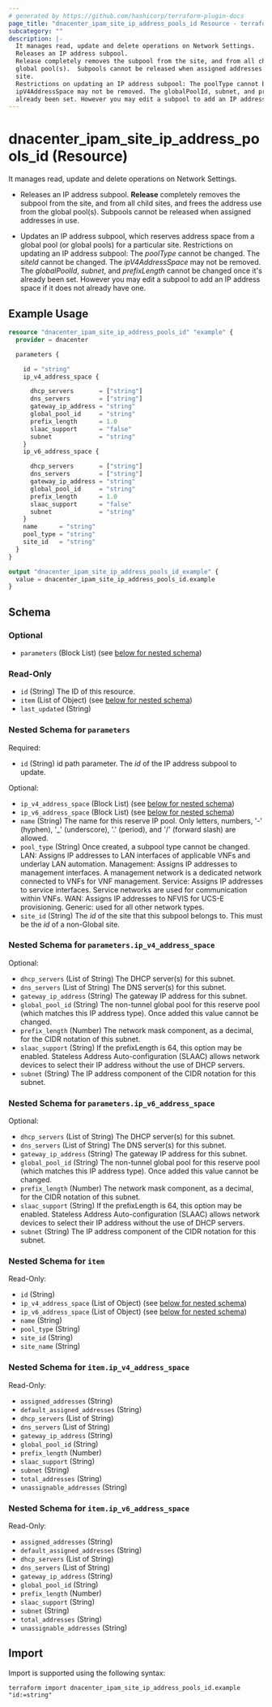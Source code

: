 ```yaml
---
# generated by https://github.com/hashicorp/terraform-plugin-docs
page_title: "dnacenter_ipam_site_ip_address_pools_id Resource - terraform-provider-dnacenter"
subcategory: ""
description: |-
  It manages read, update and delete operations on Network Settings.
  Releases an IP address subpool.
  Release completely removes the subpool from the site, and from all child sites, and frees the address use from the
  global pool(s).  Subpools cannot be released when assigned addresses in use.Updates an IP address subpool, which reserves address space from a global pool (or global pools) for a particular
  site.
  Restrictions on updating an IP address subpool: The poolType cannot be changed. The siteId cannot be changed. The
  ipV4AddressSpace may not be removed. The globalPoolId, subnet, and prefixLength cannot be changed once it's
  already been set. However you may edit a subpool to add an IP address space if it does not already have one.
---
```


# dnacenter_ipam_site_ip_address_pools_id (Resource)

It manages read, update and delete operations on Network Settings.

- Releases an IP address subpool.
**Release** completely removes the subpool from the site, and from all child sites, and frees the address use from the
global pool(s).  Subpools cannot be released when assigned addresses in use.

- Updates an IP address subpool, which reserves address space from a global pool (or global pools) for a particular
site.
Restrictions on updating an IP address subpool: The *poolType* cannot be changed. The *siteId* cannot be changed. The
*ipV4AddressSpace* may not be removed. The *globalPoolId*, *subnet*, and *prefixLength* cannot be changed once it's
already been set. However you may edit a subpool to add an IP address space if it does not already have one.

## Example Usage

```terraform
resource "dnacenter_ipam_site_ip_address_pools_id" "example" {
  provider = dnacenter

  parameters {

    id = "string"
    ip_v4_address_space {

      dhcp_servers       = ["string"]
      dns_servers        = ["string"]
      gateway_ip_address = "string"
      global_pool_id     = "string"
      prefix_length      = 1.0
      slaac_support      = "false"
      subnet             = "string"
    }
    ip_v6_address_space {

      dhcp_servers       = ["string"]
      dns_servers        = ["string"]
      gateway_ip_address = "string"
      global_pool_id     = "string"
      prefix_length      = 1.0
      slaac_support      = "false"
      subnet             = "string"
    }
    name      = "string"
    pool_type = "string"
    site_id   = "string"
  }
}

output "dnacenter_ipam_site_ip_address_pools_id_example" {
  value = dnacenter_ipam_site_ip_address_pools_id.example
}
```

<!-- schema generated by tfplugindocs -->
## Schema

### Optional

- `parameters` (Block List) (see [below for nested schema](#nestedblock--parameters))

### Read-Only

- `id` (String) The ID of this resource.
- `item` (List of Object) (see [below for nested schema](#nestedatt--item))
- `last_updated` (String)

<a id="nestedblock--parameters"></a>
### Nested Schema for `parameters`

Required:

- `id` (String) id path parameter. The *id* of the IP address subpool to update.

Optional:

- `ip_v4_address_space` (Block List) (see [below for nested schema](#nestedblock--parameters--ip_v4_address_space))
- `ip_v6_address_space` (Block List) (see [below for nested schema](#nestedblock--parameters--ip_v6_address_space))
- `name` (String) The name for this reserve IP pool. Only letters, numbers, '-' (hyphen), '_' (underscore), '.' (period), and '/' (forward slash) are allowed.
- `pool_type` (String) Once created, a subpool type cannot be changed.  LAN: Assigns IP addresses to LAN interfaces of applicable VNFs and underlay LAN automation.  Management: Assigns IP addresses to management interfaces. A management network is a dedicated network connected to VNFs for VNF management.  Service: Assigns IP addresses to service interfaces. Service networks are used for communication within VNFs.  WAN: Assigns IP addresses to NFVIS for UCS-E provisioning.  Generic: used for all other network types.
- `site_id` (String) The *id* of the site that this subpool belongs to. This must be the *id* of a non-Global site.

<a id="nestedblock--parameters--ip_v4_address_space"></a>
### Nested Schema for `parameters.ip_v4_address_space`

Optional:

- `dhcp_servers` (List of String) The DHCP server(s) for this subnet.
- `dns_servers` (List of String) The DNS server(s) for this subnet.
- `gateway_ip_address` (String) The gateway IP address for this subnet.
- `global_pool_id` (String) The non-tunnel global pool for this reserve pool (which matches this IP address type). Once added this value cannot be changed.
- `prefix_length` (Number) The network mask component, as a decimal, for the CIDR notation of this subnet.
- `slaac_support` (String) If the prefixLength is 64, this option may be enabled. Stateless Address Auto-configuration (SLAAC) allows network devices to select their IP address without the use of DHCP servers.
- `subnet` (String) The IP address component of the CIDR notation for this subnet.


<a id="nestedblock--parameters--ip_v6_address_space"></a>
### Nested Schema for `parameters.ip_v6_address_space`

Optional:

- `dhcp_servers` (List of String) The DHCP server(s) for this subnet.
- `dns_servers` (List of String) The DNS server(s) for this subnet.
- `gateway_ip_address` (String) The gateway IP address for this subnet.
- `global_pool_id` (String) The non-tunnel global pool for this reserve pool (which matches this IP address type). Once added this value cannot be changed.
- `prefix_length` (Number) The network mask component, as a decimal, for the CIDR notation of this subnet.
- `slaac_support` (String) If the prefixLength is 64, this option may be enabled. Stateless Address Auto-configuration (SLAAC) allows network devices to select their IP address without the use of DHCP servers.
- `subnet` (String) The IP address component of the CIDR notation for this subnet.



<a id="nestedatt--item"></a>
### Nested Schema for `item`

Read-Only:

- `id` (String)
- `ip_v4_address_space` (List of Object) (see [below for nested schema](#nestedobjatt--item--ip_v4_address_space))
- `ip_v6_address_space` (List of Object) (see [below for nested schema](#nestedobjatt--item--ip_v6_address_space))
- `name` (String)
- `pool_type` (String)
- `site_id` (String)
- `site_name` (String)

<a id="nestedobjatt--item--ip_v4_address_space"></a>
### Nested Schema for `item.ip_v4_address_space`

Read-Only:

- `assigned_addresses` (String)
- `default_assigned_addresses` (String)
- `dhcp_servers` (List of String)
- `dns_servers` (List of String)
- `gateway_ip_address` (String)
- `global_pool_id` (String)
- `prefix_length` (Number)
- `slaac_support` (String)
- `subnet` (String)
- `total_addresses` (String)
- `unassignable_addresses` (String)


<a id="nestedobjatt--item--ip_v6_address_space"></a>
### Nested Schema for `item.ip_v6_address_space`

Read-Only:

- `assigned_addresses` (String)
- `default_assigned_addresses` (String)
- `dhcp_servers` (List of String)
- `dns_servers` (List of String)
- `gateway_ip_address` (String)
- `global_pool_id` (String)
- `prefix_length` (Number)
- `slaac_support` (String)
- `subnet` (String)
- `total_addresses` (String)
- `unassignable_addresses` (String)

## Import

Import is supported using the following syntax:

```shell
terraform import dnacenter_ipam_site_ip_address_pools_id.example "id:=string"
```
